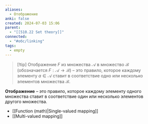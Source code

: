```yaml
---
aliases:
  - Отображение
anki: false
created: 2024-07-03 15:06
parent:
  - "[[510.22 Set theory]]"
connected:
  - "#обс/linking"
tags:
  - empty
---
```


> [!tip] Отображение $F$ из множества $\mathcal{A}$ в множество $\mathcal{B}$ (обозначается $F: \mathcal{A} \to \mathcal{B}$) – 
это правило, которое каждому элементу $a \in \mathcal{A}$ ставит в соответствие одно или несколько элементов множества $\mathcal{B}$. 

**Отображение** – это правило, которое каждому элементу одного множества ставит в соответствие один или несколько элементов другого множества.

- [[Function (math)|Single-valued mapping]]
- [[Multi-valued mapping]]